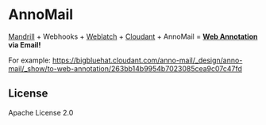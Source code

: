 # AnnoMail

[Mandrill](http://mandrillapp.com/) + Webhooks + [Weblatch](http://github.com/bigbluehat/weblatch) + [Cloudant](http://cloudant.com) + AnnoMail = **[Web Annotation](http://www.w3.org/TR/annotation-model/) via Email!**

For example:
https://bigbluehat.cloudant.com/anno-mail/_design/anno-mail/_show/to-web-annotation/263bb14b9954b7023085cea9c07c47fd

## License

Apache License 2.0
